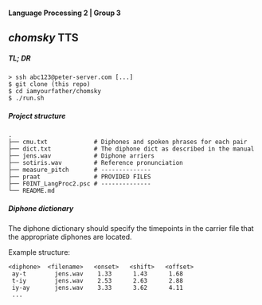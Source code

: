 #### Language Processing 2 | Group 3
## *chomsky* TTS


##### TL; DR

	> ssh abc123@peter-server.com [...]
	$ git clone (this repo)
	$ cd iamyourfather/chomsky
	$ ./run.sh


##### Project structure

    .
    ├── cmu.txt             # Diphones and spoken phrases for each pair
    ├── dict.txt            # The diphone dict as described in the manual
    ├── jens.wav            # Diphone arriers
    ├── sotiris.wav         # Reference pronunciation
    ├── measure_pitch       # --------------
    ├── praat               # PROVIDED FILES
    ├── F0INT_LangProc2.psc # --------------
    └── README.md

##### Diphone dictionary

The diphone dictionary should specify the timepoints in the carrier file
that the appropriate diphones are located.

Example structure:

    <diphone>  <filename>   <onset>   <shift>   <offset>
     ay-t        jens.wav    1.33      1.43      1.68
     t-iy        jens.wav    2.53      2.63      2.88
     iy-ay       jens.wav    3.33      3.62      4.11
     ...
